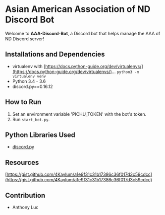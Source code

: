 # Asian American Association of ND Discord Bot

Welcome to **AAA-Discord-Bot**, a Discord bot that helps manage the AAA of ND Discord server!

## Installations and Dependencies

* virtualenv with [https://docs.python-guide.org/dev/virtualenvs/](https://docs.python-guide.org/dev/virtualenvs/)... `python3 -m virtualenv venv`
* Python 3.4 - 3.6
* discord.py==0.16.12

## How to Run

1) Set an environment variable 'PICHU_TOKEN' with the bot's token.
2) Run `start_bot.py`.

## Python Libraries Used
* [discord.py](https://pypi.org/project/discord.py/)

## Resources

[https://gist.github.com/4Kaylum/a1e9f31c31b17386c36f017d3c59cdcc](https://gist.github.com/4Kaylum/a1e9f31c31b17386c36f017d3c59cdcc)

## Contribution
* Anthony Luc
